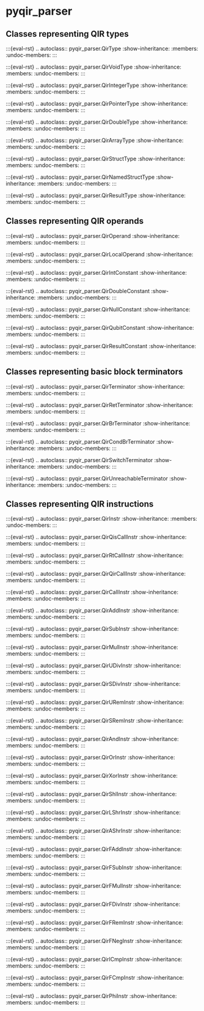 # pyqir_parser

## Classes representing QIR types

:::{eval-rst}
.. autoclass:: pyqir_parser.QirType
    :show-inheritance:
    :members:
    :undoc-members:
:::

:::{eval-rst}
.. autoclass:: pyqir_parser.QirVoidType
    :show-inheritance:
    :members:
    :undoc-members:
:::

:::{eval-rst}
.. autoclass:: pyqir_parser.QirIntegerType
    :show-inheritance:
    :members:
    :undoc-members:
:::

:::{eval-rst}
.. autoclass:: pyqir_parser.QirPointerType
    :show-inheritance:
    :members:
    :undoc-members:
:::

:::{eval-rst}
.. autoclass:: pyqir_parser.QirDoubleType
    :show-inheritance:
    :members:
    :undoc-members:
:::

:::{eval-rst}
.. autoclass:: pyqir_parser.QirArrayType
    :show-inheritance:
    :members:
    :undoc-members:
:::


:::{eval-rst}
.. autoclass:: pyqir_parser.QirStructType
    :show-inheritance:
    :members:
    :undoc-members:
:::

:::{eval-rst}
.. autoclass:: pyqir_parser.QirNamedStructType
    :show-inheritance:
    :members:
    :undoc-members:
:::

:::{eval-rst}
.. autoclass:: pyqir_parser.QirResultType
    :show-inheritance:
    :members:
    :undoc-members:
:::

## Classes representing QIR operands

:::{eval-rst}
.. autoclass:: pyqir_parser.QirOperand
    :show-inheritance:
    :members:
    :undoc-members:
:::

:::{eval-rst}
.. autoclass:: pyqir_parser.QirLocalOperand
    :show-inheritance:
    :members:
    :undoc-members:
:::

:::{eval-rst}
.. autoclass:: pyqir_parser.QirIntConstant
    :show-inheritance:
    :members:
    :undoc-members:
:::

:::{eval-rst}
.. autoclass:: pyqir_parser.QirDoubleConstant
    :show-inheritance:
    :members:
    :undoc-members:
:::

:::{eval-rst}
.. autoclass:: pyqir_parser.QirNullConstant
    :show-inheritance:
    :members:
    :undoc-members:
:::

:::{eval-rst}
.. autoclass:: pyqir_parser.QirQubitConstant
    :show-inheritance:
    :members:
    :undoc-members:
:::

:::{eval-rst}
.. autoclass:: pyqir_parser.QirResultConstant
    :show-inheritance:
    :members:
    :undoc-members:
:::

## Classes representing basic block terminators

:::{eval-rst}
.. autoclass:: pyqir_parser.QirTerminator
    :show-inheritance:
    :members:
    :undoc-members:
:::

:::{eval-rst}
.. autoclass:: pyqir_parser.QirRetTerminator
    :show-inheritance:
    :members:
    :undoc-members:
:::

:::{eval-rst}
.. autoclass:: pyqir_parser.QirBrTerminator
    :show-inheritance:
    :members:
    :undoc-members:
:::

:::{eval-rst}
.. autoclass:: pyqir_parser.QirCondBrTerminator
    :show-inheritance:
    :members:
    :undoc-members:
:::

:::{eval-rst}
.. autoclass:: pyqir_parser.QirSwitchTerminator
    :show-inheritance:
    :members:
    :undoc-members:
:::

:::{eval-rst}
.. autoclass:: pyqir_parser.QirUnreachableTerminator
    :show-inheritance:
    :members:
    :undoc-members:
:::

## Classes representing QIR instructions

:::{eval-rst}
.. autoclass:: pyqir_parser.QirInstr
    :show-inheritance:
    :members:
    :undoc-members:
:::

:::{eval-rst}
.. autoclass:: pyqir_parser.QirQisCallInstr
    :show-inheritance:
    :members:
    :undoc-members:
:::

:::{eval-rst}
.. autoclass:: pyqir_parser.QirRtCallInstr
    :show-inheritance:
    :members:
    :undoc-members:
:::

:::{eval-rst}
.. autoclass:: pyqir_parser.QirQirCallInstr
    :show-inheritance:
    :members:
    :undoc-members:
:::

:::{eval-rst}
.. autoclass:: pyqir_parser.QirCallInstr
    :show-inheritance:
    :members:
    :undoc-members:
:::

:::{eval-rst}
.. autoclass:: pyqir_parser.QirAddInstr
    :show-inheritance:
    :members:
    :undoc-members:
:::

:::{eval-rst}
.. autoclass:: pyqir_parser.QirSubInstr
    :show-inheritance:
    :members:
    :undoc-members:
:::

:::{eval-rst}
.. autoclass:: pyqir_parser.QirMulInstr
    :show-inheritance:
    :members:
    :undoc-members:
:::

:::{eval-rst}
.. autoclass:: pyqir_parser.QirUDivInstr
    :show-inheritance:
    :members:
    :undoc-members:
:::

:::{eval-rst}
.. autoclass:: pyqir_parser.QirSDivInstr
    :show-inheritance:
    :members:
    :undoc-members:
:::

:::{eval-rst}
.. autoclass:: pyqir_parser.QirURemInstr
    :show-inheritance:
    :members:
    :undoc-members:
:::

:::{eval-rst}
.. autoclass:: pyqir_parser.QirSRemInstr
    :show-inheritance:
    :members:
    :undoc-members:
:::

:::{eval-rst}
.. autoclass:: pyqir_parser.QirAndInstr
    :show-inheritance:
    :members:
    :undoc-members:
:::

:::{eval-rst}
.. autoclass:: pyqir_parser.QirOrInstr
    :show-inheritance:
    :members:
    :undoc-members:
:::

:::{eval-rst}
.. autoclass:: pyqir_parser.QirXorInstr
    :show-inheritance:
    :members:
    :undoc-members:
:::

:::{eval-rst}
.. autoclass:: pyqir_parser.QirShlInstr
    :show-inheritance:
    :members:
    :undoc-members:
:::

:::{eval-rst}
.. autoclass:: pyqir_parser.QirLShrInstr
    :show-inheritance:
    :members:
    :undoc-members:
:::

:::{eval-rst}
.. autoclass:: pyqir_parser.QirAShrInstr
    :show-inheritance:
    :members:
    :undoc-members:
:::

:::{eval-rst}
.. autoclass:: pyqir_parser.QirFAddInstr
    :show-inheritance:
    :members:
    :undoc-members:
:::

:::{eval-rst}
.. autoclass:: pyqir_parser.QirFSubInstr
    :show-inheritance:
    :members:
    :undoc-members:
:::

:::{eval-rst}
.. autoclass:: pyqir_parser.QirFMulInstr
    :show-inheritance:
    :members:
    :undoc-members:
:::

:::{eval-rst}
.. autoclass:: pyqir_parser.QirFDivInstr
    :show-inheritance:
    :members:
    :undoc-members:
:::

:::{eval-rst}
.. autoclass:: pyqir_parser.QirFRemInstr
    :show-inheritance:
    :members:
    :undoc-members:
:::

:::{eval-rst}
.. autoclass:: pyqir_parser.QirFNegInstr
    :show-inheritance:
    :members:
    :undoc-members:
:::

:::{eval-rst}
.. autoclass:: pyqir_parser.QirICmpInstr
    :show-inheritance:
    :members:
    :undoc-members:
:::

:::{eval-rst}
.. autoclass:: pyqir_parser.QirFCmpInstr
    :show-inheritance:
    :members:
    :undoc-members:
:::

:::{eval-rst}
.. autoclass:: pyqir_parser.QirPhiInstr
    :show-inheritance:
    :members:
    :undoc-members:
:::
